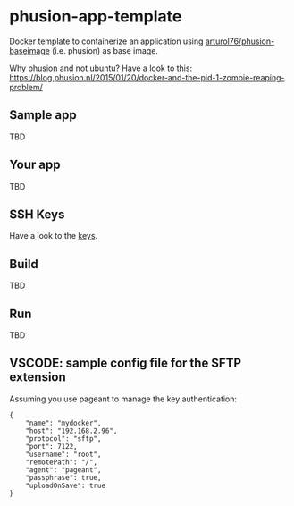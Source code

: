 # phusion-app-template
Docker template to containerize an application using [arturol76/phusion-baseimage](https://github.com/arturol76/phusion-baseimage) (i.e. phusion) as base image.

Why phusion and not ubuntu? Have a look to this:
https://blog.phusion.nl/2015/01/20/docker-and-the-pid-1-zombie-reaping-problem/

## Sample app
TBD

## Your app
TBD

## SSH Keys
Have a look to the [keys](./keys/README.md).

## Build
TBD

## Run
TBD

## VSCODE: sample config file for the SFTP extension
Assuming you use pageant to manage the key authentication:
```
{
    "name": "mydocker",
    "host": "192.168.2.96",
    "protocol": "sftp",
    "port": 7122,
    "username": "root",
    "remotePath": "/",
    "agent": "pageant",
    "passphrase": true,
    "uploadOnSave": true
}
```